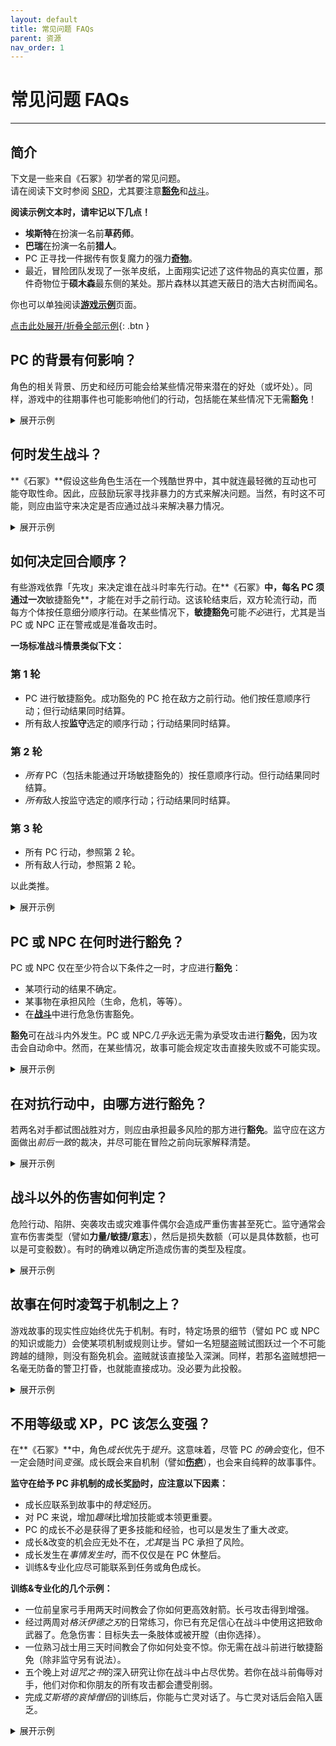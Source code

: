 ```yaml
---
layout: default
title: 常见问题 FAQs
parent: 资源
nav_order: 1
---
```


# 常见问题 FAQs
---

## 简介
下文是一些来自《石冢》初学者的常见问题。  
请在阅读下文时参阅 [SRD](/cairn-srd/)，尤其要注意[**豁免**](/cairn-srd/#豁免)和[战斗](/cairn-srd/#战斗)。

**阅读示例文本时，请牢记以下几点！**
- **埃斯特**在扮演一名前**草药师**。
- **巴瑞**在扮演一名前**猎人**。
- PC 正寻找一件据传有恢复魔力的强力[**奇物**](/cairn-srd/#奇物)。
- 最近，冒险团队发现了一张羊皮纸，上面翔实记述了这件物品的真实位置，那件奇物位于**硕木森**最东侧的某处。那片森林以其遮天蔽日的浩大古树而闻名。

你也可以单独阅读[**游戏示例**](/resources/example-of-play)页面。

<a href='#/' id='expAll' class='exp'>点击此处展开/折叠全部示例</a>{: .btn }

## PC 的背景有何影响？
角色的相关背景、历史和经历可能会给某些情况带来潜在的好处（或坏处）。同样，游戏中的往期事件也可能影响他们的行动，包括能在某些情况下无需**豁免**！

<details markdown="block">
  <summary>
展开示例
 </summary>

**监守**：*「你们花了大半个早晨穿越**硕木森**，砍伐掉悬挂的藤蔓和齐膝高的荆棘。在周遭的灌丛中很容易迷路。更糟的是，太阳完全被头顶的茂密树枝给遮住了。」*

**巴瑞**：*「我的**猎人**背景有用吗？」*

**监守**：*「有用，不过你得每隔几分钟就停下来看看周围的环境，因此进展缓慢。你们继续向东朝目的地前进。」*

**监守**：*「几小时后，你们来到林中的一小块空地，这里非常适合小憩。空地的另一端有一条向东的小径，清晰可见。通往小径的入口被一株大花植物挡住了，它坐在一束孤独的阳光下，从张开的蓝色荚中滴出绿色的汁液。」*

**埃丝特**：*「作为一名前**草药师**，我能认出这株植物吗？」*

**监守**：*「能。你还知道，它大概会因为自然光充沛而过度茁壮。」*

**埃斯特**：*「这些颜色说明了什么？它有毒吗？绿色的汁液是怎么回事？」*

**监守**：*「你观察了这些现象，猜想的确如此，它很可能有毒，因为这些花瓣非常接近狼毒草。」*

**巴瑞**：*「好吧，计划是这样的：我爬到这植物上方的一棵树。把毯子盖在上去遮挡阳光。希望这能让荚合拢！」*

**监守**：*「你小心翼翼地把睡毯铺在树干之间，给下面植物的蓝色荚投下阴影。它们立即开始闭合，刚好可以让一个人小心地挤过去。」*

**埃斯特**：*「好极了。我要小心地摘下一片叶子备用，然后继续前进。」*

**假若所有 PC 都没有相关经验或专业知识怎么办？**
- 假若没有 PC 具有**草药师**背景 ，监守很可能会宣布 PC 对植物的特性一无所知，（希望）玩家们会通过提问和实验来了解更多。
- 假若某名 PC 具有*间接*背景（譬如**猎人**），监守可采用[命运骰](/cairn-srd/#命运骰)，投 1d6。投得越高，PC 就越有可能知晓一些相关或实用的信息。

</details>

## 何时发生战斗？
**《石冢》**假设这些角色生活在一个残酷世界中，其中就连最轻微的互动也可能夺取性命。因此，应鼓励玩家寻找非暴力的方式来解决问题。当然，有时这不可能，则应由监守来决定是否应通过战斗来解决暴力情况。

<details markdown="block">
  <summary>
展开示例
 </summary>

**监守**：*「傍晚时分，你们终于走出了森林边界。从林木线延伸出来，你们几乎要踏入一条将森林一分为二的裂谷。最后，你们到达了**鬼摔沟**，那是一条看上去无边无际的峡谷，没有桥梁可以跨越。从两侧陡峭的岩壁来看，爬下去会非常危险。不幸的是，你们的目标很可能就在对面，在那悬崖与世界边缘的交汇处。附近有一小块空地可供安营扎寨，由一棵种在裂谷边上的浩大橡树遮蔽着。*

**埃斯特**：*「我觉得我们应该先扎营再出发。要是我们必须爬进或绕过这道鸿沟，我期望阳光亮起来！」*

**巴瑞**：*「确实。我想知道最安全的方法是什么？背靠峡谷？」*

**监守**：*「是的，除非发生什么事！顺便问一下，谁值第一班岗？」*

**埃斯特**：*「我值第一班。」*

**监守**：*「你们扎好营，吃了一份口粮。第一班岗值到一半时，你听到一阵树枝折断的声音，从营地西边的**硕木森**传来。你们打算怎么做？」*

**埃斯特**：*「我想踢醒我的战友，这样我就不是孤身一人了，我悄悄地朝着噪音的方向点点头，比了一个安静的手势。」*

**监守**：*「你这样做了，他坐了起来，这时，一对骇人的红眼出现在灌木丛后。」*

**巴瑞**：*「我们对这里的生物了解多少？」*

**监守**：*「你们知道，不论是什么生物在夜晚潜入这片森林，都很可能很危险。你们很可能没时间对即将从那里出来的家伙闲聊。」*

**埃斯特**：*「那我准备战斗。我站起来，拔出剑，准备好面对一切。」*

</details>

## 如何决定回合顺序？
有些游戏依靠「先攻」来决定谁在战斗时率先行动。在**《石冢》**中，每名 PC 须通过一次**敏捷豁免**，才能在对手之前行动。这该轮结束后，双方轮流行动，而每方个体按任意细分顺序行动。在某些情况下，**敏捷豁免**可能*不必*进行，尤其是当 PC 或 NPC 正在警戒或是准备攻击时。

**一场标准战斗情景类似下文：**

### 第 1 轮
- PC 进行敏捷豁免。成功豁免的 PC 抢在敌方之前行动。他们按任意顺序行动；但行动结果同时结算。
- 所有敌人按**监守**选定的顺序行动；行动结果同时结算。

### 第 2 轮
- *所有* PC（包括未能通过开场敏捷豁免的）按任意顺序行动。但行动结果同时结算。
- *所有*敌人按监守选定的顺序行动；行动结果同时结算。

### 第 3 轮
- 所有 PC 行动，参照第 2 轮。
- 所有敌人行动，参照第 2 轮。

以此类推。

<details markdown="block">
  <summary>
展开示例
 </summary>

**监守**：*「一只眼睛闪着红光的驼鹿状生物从营地对面的黑暗树林中冲出。当它直接向你跑来时，身上流下一片雾海, **巴瑞**。**埃斯特**准备就绪，所以她先行动。」*

**巴瑞**：*「我呢？」*

**监守**：*「你得先过一个**敏捷豁免**，看看能否抢在怪物之前行动。」*

**巴瑞**：*「我投 1d20，得出 17。哎呦。」*

**监守**：*「没错，豁免失败。**埃斯特**先行动，然后怪物行动。之后你们俩将按任意顺序再行动，然后又是怪物行动，依此类推。」*

</details>

## PC 或 NPC 在何时进行**豁免**？
PC 或 NPC 仅在至少符合以下条件之一时，才应进行**豁免**：
- 某项行动的结果不确定。
- 某事物在承担风险（生命，危机，等等）。
- 在[**战斗**](/cairn-srd/#危急伤害)中进行危急伤害豁免。

**豁免**可在战斗内外发生。PC 或 NPC*几乎*永远无需为承受攻击进行**豁免**，因为攻击会自动命中。然而，在某些情况，故事可能会规定攻击直接失败或不可能实现。

<details markdown="block">
  <summary>
展开示例
 </summary>

**埃斯特**：*「我们对这只生物有了解吗？」*

**监守**：*「有——它叫[**血驼鹿**](/resources/monsters/blood-elk/)，这是一种因巨大的贪婪或嫉妒而产生的杀人鹿。据你所知，它们非常强大。」*

**埃斯特**：*「我去！!这样的话，我想先用我的行动把伙伴从路上拖开，也许可以拖到你刚才提过的那棵橡树上。」*

**监守**：*「你当时已经站起身准备好了，所以我裁定这一切顺利实现，快到怪物都来不及转变方向。你设法把**巴瑞**拉到了现在已被践踏的营地东面，靠近离**鬼摔沟**只有几步之遥的橡树。现在，轮到**血驼鹿**的回合了。它穿过了**巴瑞**之前的位置，破坏了篝火。它疯狂地摆动着，几乎冲下了悬崖。它回头看向你们俩，眼里闪烁着仇恨的紫光。**巴瑞**，到了你的回合。你需要注意，你只有腰间小刀用于战斗，其他东西都还在营地里。更糕的是，黑暗阻碍了你的视线，你只能看到它火红的眼睛。伤害骰只有 1d4。」*

**巴瑞**：*「我尖叫着，把匕首直直地掷向怪物。我投了 1d4，结果是 1。」*

**监守**：*「小刀从你的手中飞出，划破了怪物头顶的迷雾，落在它身后一步之遥。野兽吃痛地呜呜怒吼，然后蹲下准备再次冲锋。到你们的回合了。按任意顺序行动。」*

**埃斯特**：*「我有个主意：那只怪物刚对**巴瑞**冲锋了，对吗？所以它很有可能再来一次。要是我把绳子的一头抛给**巴瑞**，然后把它绕到附近的树上呢？然后，要是怪物再冲过去踩他，他就可以……跳下悬崖？当然，要抓着绳子。」*

**巴瑞**：*「啊……听起来算是个计划，我觉得。成，就这么来！」*

**为何巴瑞无需豁免就能成功把绳子绕在树上？**  
在一个回合中，PC 可尝试任何行动；只有在满足上述条件之一时，才需要**豁免**。**巴瑞**似乎有理由用绳子绕着大树（只有几英尺远）狂奔，而不会有太大的危险。若是他试图跑到**血驼鹿**附近，或者做了同样不确定或危险的事情，他就会需要**豁免**。

</details>

## 在对抗行动中，由哪方进行豁免？
若两名对手都试图战胜对方，则应由承担最多风险的那方进行**豁免**。监守应在这方面做出*前后一致*的裁决，并尽可能在冒险之前向玩家解释清楚。

<details markdown="block">
   <summary>
 展开示例
  </summary>

**监守**：*「**埃斯特**，你把绳子的一头扔给**巴瑞**，他迅速把绳子绕在橡树上，然后冲向另一侧的悬崖峭壁，对着向他冲锋的怪物吼叫。**埃丝特**握紧一段绳子充当配重，以防他真摔下去。**巴瑞**，既然你已经就位，我允许你做出某种非战斗性反应。」*

**巴瑞**：*「好吧，要是它靠近我，我就站在悬崖边上，随时准备跳出去。」*

**监守**：*「明白了。现在轮到**血驼鹿**的回合了，显然它仍然对你非常生气，**巴瑞**。野兽扬起恶魔般的蹄子，再次向你冲来。你在最后一刹跳下悬崖，竭尽全力抓住绳子。**血驼鹿**在看到目标跳崖的一瞬间试图收回攻击。它会过一个**敏捷豁免**，看看能否成功停下。啊，它投出了 20，从悬崖上滚落到下面的茫茫黑暗中。」*

**为什么血驼鹿没有按照战斗规则进行攻击投骰？**
这次攻击被认为是可能实现，但也非常危险。若该生物使用的是远程攻击或训练有素的近战攻击，那么攻击**巴瑞**的风险就会小得多。不幸的是，它是一只野兽，只能用锋利的蹄子来踩人。

**为什么由血驼鹿进行豁免，而不是也承担了风险的巴瑞？**  
在这个例子中，**血驼鹿**比人类对手面临的风险要大得多，因为：
- 作为一只戏弄的野兽，它很可能不具备创造性思维或解决高级问题的能力。
- 它的一部分主要特点就是体积大和速度快，这些特性很可能会使急刹车变得相当困难。
- 因此，在该情形下，**血驼鹿**没有任何情景或机制方面的优势。

相对而言，**巴瑞**的风险较小：
- 作为一名前猎人，他已经牢牢地建立起了自己在这方面的能力。
- **埃斯特**把绳子绑在一棵树上，自己充当配重。这提供了一个明显的*情境*优势。

若**巴瑞**受伤了，或者缺乏准备时间，那么可以要求**力量豁免**，看看他能否抓住绳子。

</details>

## 战斗以外的伤害如何判定？
危险行动、陷阱、突袭攻击或灾难事件偶尔会造成严重伤害甚至死亡。监守通常会宣布伤害类型（譬如**力量/敏捷/意志**），然后是损失数额（可以是具体数额，也可以是可变骰数）。有时的确难以确定所造成伤害的类型及程度。

<details markdown="block">
  <summary>
展开示例
 </summary>

**监守**：*「与**血驼鹿**遭遇后，你们回到营地，尽量多睡一会儿。破晓时分，你们俩都醒了，准备继续旅行。」*

**埃斯特**：*「好。问题是，我们怎么穿过**鬼摔沟**？我们这边有桥吗？」*

**监守**：*「你们没看见有。在最北边，一丛树木环绕着峡谷，部分挡住了你们的去路；你们需要探索一番才能看到对面。不过，在南面几百米处，你们可以看到一个小岩架从峡谷内突出来，大概有五十英尺深。它形状像是字母『L』，非常靠近另一侧。可能得花些功夫才能爬上去，但似乎是可行的。」*

**巴瑞**：*「我说，我们去岩架那边吧。还带着绳子和岩钉吗？」*

**埃斯特**：*「嗯，我看不出还有什么好办法。咱们走。」*

**监守**：*「沿着峡谷走了半小时后，你们终于来到了岩架上方的一处。在裂谷深处，你们能看到清晨的茫茫雾气，下方则是潺潺的流水。」*

**巴瑞**：*「边缘附近是否有大石头?我想在上面锤一个岩钉，再把绳子绕上去。这样我可以安全地降下峡谷，到岩架上。」*

**监守**：*「你沿着边缘找到一块大石头，然后用锤子把岩顶敲了进去。」*

**巴瑞**：*「很好，我把自己放下来，然后点亮提灯。**埃斯特**会跟上来，我猜。」*

**监守**：*「你小心翼翼地把脚放在岩架上，试了试绳子，然后叫**埃斯特**爬了下来。她也安全到达岩架上之后，你开始打量周围的环境。岩架似乎沿着峡谷内侧蜿蜒而下，几乎延伸到谷底。下面的湍湍水声充斥着整个峡谷。你会把绳子留在回程的路上吗？」*

**埃斯特**：*「不幸的是，没错。我还要在地图上标出我们的位置。谁知道有没有用，但以防万一……好了，我们走吧。」*

**监守**：*「你小心翼翼地沿着岩架前行，将手指探入崖壁以确保安全。经过十五分钟的艰苦跋涉，终于来到了一个挡住前路的小瀑布前。冰冷的水流顺着湿滑的岩石表面流到下方的一个小盆地里。这里的岩壁上长满了青苔，要是你想穿过岩壁，很可能会滑倒。你们打算怎么做？」*

**巴瑞**：*「还有其他出路吗？」*

**监守**：*「据你所知没有。你可以试着爬下去，但那里很黑，很可能会更危险。」*

**巴瑞**：*「好吧，我想我还是去瀑布那边碰碰运气吧，谢谢。**埃斯特**，我走过去时你能帮我拿一下包吗？*

**埃斯特**：*「那你还会带上我吗？不行，谢谢！」*

**监守**：*「你得过一个**敏捷豁免**，看看能否在不滑倒的情况下穿过光滑的路面。」*

**巴瑞**：*「好吧，我把提灯递给**埃斯特**，好空出双手……我投出了 14，失败了。该死。」*

**监守**：*「你从瀑布上滑落，跌入下面充满水的盆地，同时你的手重重地砸在水池边上。你遭受 1d4 敏捷伤害，并且无法用惯用手适当持握物品。这里几乎全黑，但你仍能看到战友的火炬光芒。」*

**非战斗伤害应影响哪些属性?**
- 若受伤影响了身体力量或健康，则减少**力量**。*这不会引发**危急伤害豁免***。**力量**反映了 PC 的健康状况，并应以微妙而有趣的方式反映出来：也许此前无需**豁免**的事情，在现在需要了。
- 若受伤影响了他们的移动、快速反应或精细动作技能方面的能力，则减少**敏捷**。这也经常匹配故事影响；譬如，断指会影响 PC 的撬锁能力。
- 若 PC 的精神、意志力或决心遭受影响，则减少**意志**。特别是在魔法或外表损伤时，考虑到这一点尤其有帮助。譬如，灵魂被奥法能量灼伤的 PC 可能需要**意志**保存才能阅读咒语书。

几点考虑：
- 一种伤痛可能有多个方面：譬如，[**匮乏**](/cairn-srd/#匮乏疲乏)可能会伴随中毒导致的力量损失。同时提供克服疾病的潜在解决方案。
- **豁免**失败会遭受伤害。不要让玩家事后**豁免**。
- 故事中的伤痛和直接机制伤害一样严重。**敏捷**损失会影响角色的反应和速度，但断腿可能会使角色完全无法移动！

</details>

## 故事在何时凌驾于机制之上？
游戏故事的现实性应始终优先于机制。有时，特定场景的细节（譬如 PC 或 NPC 的知识或能力）会使某项机制或规则让步。譬如一名短腿盗贼试图跃过一个不可能跨越的缝隙，则没有豁免机会。盗贼就该直接坠入深渊。同样，若那名盗贼想把一名毫无防备的警卫打昏，也就能直接成功。没必要为此投骰。

<details markdown="block">
  <summary>
展开示例
 </summary>

**巴瑞**：*「哎，真是个馊主意！」我到底该怎么重新上去？除非……嘿，我能看到下方的黑暗多深？」*

**监守**：*「这里没有多少光亮，但有什么东西在你脚下的黑暗中闪烁。若是光线再亮一些，也许就能看清是什么了。」*

**埃斯特**：*「我干嘛不把提灯扔下去呢。这样需要投骰吗？」*

**监守**：*「一般不用。但请记住，他的手还受了点坠落伤。我会说得让他投骰，因为他那边风险最大。」*

**巴瑞**：*「我投出了 3。终于！」*

**监守**：*「**巴瑞**，你顺利接住了提灯。现在你能看清下方的裂谷了。你看到一系列小瀑布、盆地和突出的岩架，一直延伸到谷底的湍急河流。在南方约 50 英尺处，峡谷本身甚至变窄了，可想而知你能从那里跳到对岸！」*

**巴瑞**：*「哈！我就知道是好主意。但我们该怎么下去？」*

**监守**：*「实际上，你可以从你已经站在其中的小水潭里倾泻而下的瀑布滑下去……落差很短，所以就算你的手受伤了，也不会有什么大危险。」*

**埃斯特**：*「那我该怎么下去呢？等会儿，我有主意了。我能看到他，对吗？要是我跳下去……」*

**巴瑞**：*「……我能抓住你吗？该用哪只手？」*

**埃斯特**：*「别傻了。你会是我的着陆点。」*

**监守**：*「你应该知道，由于你的目标实际上是水池，因此没有严重危险，但这并不意味着毫无风险。你需要用双手紧紧抓住墙壁，这将是一段颠簸的旅程。有些东西可能会松动。」*

**埃斯特**：*「好吧，我的敏捷不太高，但也没办法……我投了 13，失败。看见了没，**巴瑞**？不止你倒霉。」*

**监守**：*「你跳下来了，但下坡路不太愉快。你背包里的一件物品被撞掉了，所以我要投一个命运骰……嘿，幸运的 5！好吧，你自己选是什么掉了出来。」*

**埃斯特**：*「要是我能自己选丢了什么……不如就选剩下的火炬吧？别的都太重要了，而且我们还有提灯和灯油。」*

**监守**：*「你们听到小金属碎片在峡谷壁上弹跳的声音，最后落在下面的流水中，溅起一片水花。」*

</details>

## 不用等级或 XP，PC 该怎么变强？
在**《石冢》**中，角色*成长*优先于*提升*。这意味着，尽管 PC *的确会*变化，但不一定会随时间*变强*。成长既会来自机制（譬如[**伤疤**](/cairn-srd/#伤疤)），也会来自纯粹的故事事件。

**监守在给予 PC 非机制的成长奖励时，应注意以下因素：**
- 成长应联系到故事中的*特定*经历。
- 对 PC 来说，增加*趣味*比增加技能或本领更重要。
- PC 的成长不必是获得了更多技能和经验，也可以是发生了重大*改变*。
- 成长&改变的机会应无处不在，*尤其*是当 PC 承担了风险。
- 成长发生在*事情发生时*，而不仅仅是在 PC 休整后。
- 训练&专业化应尽可能联系到任务或角色成长。

**训练&专业化的几个示例：**
- 一位前皇家弓手用两天时间教会了你如何更高效射箭。长弓攻击得到增强。
- 经过两周对*格沃伊德之刃*的日常练习，你已有充足信心在战斗中使用这把致命武器了。危急伤害：目标失去一条肢体或被开膛（由你选择）。
- 一位熟习战士用三天时间教会了你如何处变不惊。你无需在战斗前进行敏捷豁免（除非监守另有说法）。
- 五个晚上对*诅咒之书*的深入研究让你在战斗中占尽优势。若你在战斗前侮辱对手，他们对你和你朋友的所有攻击都会遭受削弱。
- 完成*艾斯塔的哀悼僧侣*的训练后，你能与亡灵对话了。与亡灵对话后会陷入匮乏。


<details markdown="block">
  <summary>
展开示例
 </summary>

**监守**：*「渐渐地，你们走进了近乎全然漆黑的峡谷。」你们的提灯足够明亮，不仅能确保安全旅行，还能作为闪亮的灯塔，指引可能在下方的任何人或物。幸运的是，至少现在看来，你们孤身在此。最终，下方河水的咆哮声开始淹没你们的声音。」*

**埃斯特**：*「唉，我有种不祥的预感。我们要往下走多远？」*

**监守**：*「实际上，你就在河床上面。你小心翼翼地把脚踏在光滑的石面上，高举提灯，看着水面闪闪发光，几乎是在回应你。你们离刚才看到的岩架也只有几十英尺远了。」*

**埃斯特**：*「我们觉得从那里穿过会有多危险？」*

**监守**：*「你们得跳过去。水流就在下方冲刷，所以你们会软着陆。河流看起来也很汹涌。*

**埃斯特**：*「你之前说河水闪闪发光仿佛是在回应，那是什么意思？我不准备与智能河流打交道。」*

**监守**：*「你不能完全确定，但看起来里面可能有活物。作为一名前草药师，你已知晓生物性发光的植物。」*

**巴瑞**：*「植物？咱们能对付植物。我们干嘛不蹚过这条河呢？」*

**埃斯特**：*「嗯，这也许是个好主意。等等，隐藏的岩石之类怎么办？」*

**监守**：*「当然，你们可以试试。这里似乎也看不到太多伸出来的岩石。」*

**埃斯特**：*「这次我先来。你用你的好手把提灯举起来，**巴瑞**。」*

**巴瑞**：*「好主意。要是有东西从河里蹿出来想吃你，我也会喊叫的。」*

**监守**：*「你踏入湍急的河流。它拉扯着你的双腿，但除此之外，你感觉自己足够强壮，无需辅助即可穿越。渐渐地，你开始了旅程；每走一步，你都能看到五颜六色的植物——也许是藻类——仿佛回应一般随着你的脚步而发光、移动。也可能只是光线在作祟。」*

**埃斯特**：*「呃……我能感觉到它们吗？」*

**监守**：*「只感觉到河水的湿润。也许是隐约的痒痒，但那可能是芦苇。它们似乎对你的每一步都有反应。」*

**埃斯特**：*「有意思。要是我没有任何危险，也许会摸摸看。我们的光线足够我们看到河对岸吗？」*

**监守**：*「接近了。当**巴瑞**看到前方水域有东西在移动时，你们已经走过了一半路程。它浑身漆黑光滑，就像鳗鱼一样。它也有大概 5 英尺长。」*

**巴瑞**：*「我警告她往后退。」*

**埃斯特**：*「我能跑得过这东西吗？」*

**监守**：*「嗯……你得过一个敏捷豁免。」*

**埃斯特**：*「抱歉，**巴瑞**，我想看看我能不能跑得过它。等我回到陆地上，我们再想办法送你过去。好了，开始吧……好耶，是 2！我冲过去。」*

**监守**：*「你猛地加快步伐，在水上冲刺，溅起大片水花。每步跃动，你的脚都会扰乱里面五彩缤纷的生物。水开始在你的脚踝周围剧烈翻滚。前方，鳗鱼状的生物飞快地游开了，似乎在回应着什么。你终于抵达了对岸，身后是汩汩流淌的河水。当你跃出水面时，一些生物性发光物质粘在了你的右脚踝上。站在干燥的地面上，你似乎无法踢开它。它不会伤害你或任何东西，但感觉就像在你的脚踝上作了画一样。」*

**埃斯特**：*「该死！那滋味如何？另外，我在河的这一边看到了什么？」*

**监守**：*「感觉有点湿，但除此之外就像皮肤上的纹身一样。就像它是你的一部分。你现在所站的河岸几乎与对岸完全相同；要了解更多，你得进行一番探索。」*

**埃斯特**：*「我觉得，要是这基本无害的话，我暂且可以忽略它。**巴瑞**，你该怎么穿越这些鳗鱼作乱的漩涡？也许从更下面的岩架下去？」*

**巴瑞**：*「可行。你还剩多少火炬？我不想在去那边的时候让你身处黑暗。你也可以跟着我往下走一段儿，虽然光线可能不太好。*。

**埃斯特**：*「不幸的是，我全没了。不过，如果我跟着你，也许我能在这头做点什么，帮你跳过那个岩架？」*

**监守**：*「你们在湍急河流的两侧并行，**巴瑞**的灯光勉强照亮了你们的道路。**埃斯特<**，你必须紧贴河岸或避免踏入未知的阴影，这对你来说尤为困难。」*

**埃斯特**：*「若是我离河流够近，我想再研究一下。我还能看到漩涡状的生物性发光植物之类的吗？」*

**监守**：*「是的，它们似乎在跟随你。有趣的是，它们移动时发出的光亮几乎让你足以看到河中的景象。」*

**巴瑞**：*「那很好。也许现在你可以留意一下还有没有鳗鱼了？那我呢？当我踏步深入这座鸟不拉屎的峡谷时，我看到了什么？」*

**监守**：*「当你越来越靠近之前看到的突起岩架时，河岸一侧的墙壁就会随之变窄；事实上，你开始感觉被挤得很紧。幸运的是，你足够瘦小，勉强能爬到岩架上，它完全挡住了你的前路。」*

**埃斯特**：*"从我这边河岸能看到什么？我还在被迫拥抱河岸吗？」*

**监守**：*「从你这一端看，峡谷并不狭窄，这意味着从你所在的地方继续前进很容易，当然，你会远离光线。但更重要的是，你可以看到岩架曾延伸到河对岸，因为对岸也伸出了一个作为对称的岩架。但两者之间存在巨大裂隙。也许它在过去的什么时候倒塌了？总之，**巴瑞**可以试着爬上岩架，或者进入河道，在周围移动。至少这次不用绕过黏糊糊的瀑布了！*

**巴瑞**：*「假设我可以轻松地攀登这个东西，我会说：让我们开始吧。」*

**监守**：*「你先把灯放上去，再引体向上，就轻松上去了。现在，你只需要穿越过去。」*

**巴瑞**：*「快问快答，河中心裂隙处的水是怎样的？」*

**监守**：*「从这里很难分辨，但若是你走近一点，可能会看得更清楚。不过**埃斯特**一直在注视着河水，她可以看到河水正在以环形快速流动。」*

**埃斯特**：*「这些是鳗鱼，对吧？我打赌就是鳗鱼。我的生物性朋友们现在在做什么？」*

**监守**：*「俯瞰岸边的水域，你会发现所有生物性发光的生物都逃走了，似乎是在害怕这一段河流。」*

**埃斯特**：*「嗯……好吧，我有个想法。**巴瑞**，你应该把提灯放在『桥』的裂中间，看看会发生什么。」*

**巴瑞**：*「恶，好吧。我小心翼翼地走到河中间的『桥』上，然后躺下，把提灯挂在桥边——但也只是刚刚好。我希望这里尽可能安全。」*

**监守**：*「当你放下提灯的那一刻，一条滑溜溜的黑鳗鱼跃入空中，用针一样的牙齿咬住提灯。不过，你很快就把它救回来了。鳗鱼溅回水中。」*

**巴瑞**：*「哇！太可怕了。我猜我需要豁免才能跳过去，对吗？」*

**监守**：*「除非你有更好的主意，是的。」*

**埃斯特**：*「我有主意。嘿，**巴瑞**，你为何不把那盏灯熄灭呢？」*

**巴瑞**：*「熄了。然后呢？」*

**监守**：*「你熄掉提灯。在黑暗中眨了眨眼，双眼逐渐适应了。突然，你看到远处的海岸上开始闪烁着光芒，**埃斯特**正站在那里。是她的脚踝，像蜡烛一样亮着！」*

**埃斯特**：*「等等，我现在能发光了？我成了人型火炬？」*

**监守**：*「在完全黑暗中，是的。祝愿你不用再到黑暗里乱逛了。」*

**巴瑞**：*「好吧，这很酷。所以鳗鱼喜欢光，对吗？这令我有了主意……」*

</details>


<script src="/js/expand-all.js"></script>
